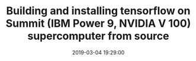 ---
layout: page
title: "Building and installing tensorflow on Summit (IBM Power 9, NVIDIA V 100) supercomputer from source"
description: A step by step guide to build and install Tensorflow 1.12 from source on an IBM Power9 + NVIDIA V100 system using CUDA 9.2, CUDNN 7.5 and NCCL 2.4.
outlet: Youtube
date: "2019-03-04 19:29:00"
redirect: https://youtu.be/N4CEDmw7ZiI
img: assets/img/12.jpg
importance: 3
category: workshops
highlighted: true
---
